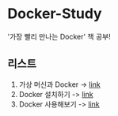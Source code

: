 # Docker-Study
'가장 빨리 만나는 Docker' 책 공부!

## 리스트

 1. 가상 머신과 Docker -> [link](https://github.com/j961224/Docker-Study/blob/main/DockerDescription/1.1%20%EA%B0%80%EC%83%81%EB%A8%B8%EC%8B%A0%EA%B3%BC%20Docker.md)
 2. Docker 설치하기 -> [link](https://github.com/j961224/Docker-Study/blob/main/DockerDescription/2.%20Docker%20%EC%84%A4%EC%B9%98%ED%95%98%EA%B8%B0.md)
 3. Docker 사용해보기 -> [link](https://github.com/j961224/Docker-Study/blob/main/DockerDescription/3.%20Docker%20%EC%82%AC%EC%9A%A9%ED%95%B4%EB%B3%B4%EA%B8%B0.md)

